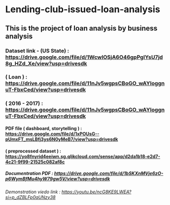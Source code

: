 # Lending-club-issued-loan-analysis
## This is the project of loan analysis by business analysis

### Dataset link - (US State)      : https://drive.google.com/file/d/1WcwlOSjA6O46gpPglYsU7jd8g_HZd_Xe/view?usp=drivesdk
###               ( Loan )         : https://drive.google.com/file/d/11nJv5wgpsCBoGO_wAYIoggnuT-FbxCed/view?usp=drivesdk
###              ( 2016 - 2017)    : https://drive.google.com/file/d/11nJv5wgpsCBoGO_wAYIoggnuT-FbxCed/view?usp=drivesdk
              
#### PDF file ( dashboard, storytelling ) : https://drive.google.com/file/d/1xPOUsG--pUmxFT_msLBfj3ys6N0yMeB7/view?usp=drivesdk
####          ( preprocessed dataset )    : https://yo8fnyrid4eeiwn.sg.qlikcloud.com/sense/app/d2da1b18-e2d7-4c21-9f99-21525c082af8c

##### Documentration PDF  :  https://drive.google.com/file/d/1bSKXnMVje6zO-p6WymBfMu4hyW79gw5V/view?usp=drivesdk

###### Demonstration viedo link :  https://youtu.be/ncG8KE9LWEA?si=p_dZBLFp0aUNzy38
